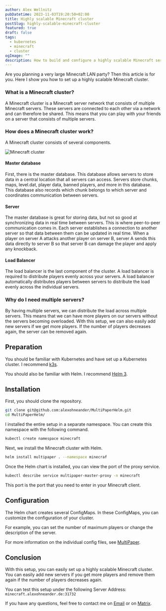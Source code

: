 ```yaml
---
author: Alex Wellnitz
pubDatetime: 2023-11-03T19:20:50+02:00
title: Highly scalable Minecraft cluster
postSlug: highly-scalable-minecraft-cluster
featured: true
draft: false
tags:
  - kubernetes
  - minecraft
  - cluster
ogImage: ""
description: How to build and configure a highly scalable Minecraft server
---
```

Are you planning a very large Minecraft LAN party? Then this article is for you. Here I show you how to set up a highly scalable Minecraft cluster.


### What is a Minecraft cluster?

A Minecraft cluster is a Minecraft server network that consists of multiple Minecraft servers. These servers are connected to each other via a network and can therefore be shared. This means that you can play with your friends on a server that consists of multiple servers.

### How does a Minecraft cluster work?

A Minecraft cluster consists of several components. 

<!-- Image -->
![Minecraft cluster](https://github.com/MultiPaper/MultiPaper/raw/main/assets/multipaper-diagram.jpg)

#### Master database
First, there is the master database. This database allows servers to store data in a central location that all servers can access. Servers store chunks, maps, level.dat, player data, banned players, and more in this database. This database also records which chunk belongs to which server and coordinates communication between servers.

#### Server
The master database is great for storing data, but not so good at synchronizing data in real time between servers. This is where peer-to-peer communication comes in. Each server establishes a connection to another server so that data between them can be updated in real time. When a player on server A attacks another player on server B, server A sends this data directly to server B so that server B can damage the player and apply any knockback.

#### Load Balancer
The load balancer is the last component of the cluster. A load balancer is required to distribute players evenly across your servers. A load balancer automatically distributes players between servers to distribute the load evenly across the individual servers.

### Why do I need multiple servers?
By having multiple servers, we can distribute the load across multiple servers. This means that we can have more players on our servers without the servers becoming overloaded. With this setup, we can also easily add new servers if we get more players. If the number of players decreases again, the server can be removed again.

## Preparation

You should be familiar with Kubernetes and have set up a Kubernetes cluster. I recommend [k3s](https://k3s.io/).

You should also be familiar with Helm. I recommend [Helm 3](https://helm.sh/docs/intro/install/).

## Installation

First, you should clone the repository.

```bash
git clone git@github.com:alexohneander/MultiPaperHelm.git
cd MultiPaperHelm/
```

I installed the entire setup in a separate namespace. You can create this namespace with the following command.

```bash
kubectl create namespace minecraft
```

Next, we install the Minecraft cluster with Helm.

```bash
helm install multipaper . --namespace minecraf
```

Once the Helm chart is installed, you can view the port of the proxy service.

```bash
kubectl describe service multipaper-master-proxy -n minecraft
```

This port is the port that you need to enter in your Minecraft client.

## Configuration

The Helm chart creates several ConfigMaps. In these ConfigMaps, you can customize the configuration of your cluster.

For example, you can set the number of maximum players or change the description of the server.

For more information on the individual config files, see [MultiPaper](https://github.com/MultiPaper/MultiPaper).

## Conclusion

With this setup, you can easily set up a highly scalable Minecraft cluster. You can easily add new servers if you get more players and remove them again if the number of players decreases again.

You can test this setup under the following Server Address: `minecraft.alexohneander.de:31732`

If you have any questions, feel free to contact me on [Email](mailto:moin@wellnitz-alex.de) or on [Matrix](https://matrix.to/#/@alexohneander:dev-null.rocks).